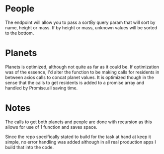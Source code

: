 # People

The endpoint will allow you to pass a sortBy query param that will sort by name, height or mass. If by height or mass, unknown values will be sorted to the bottom.

# Planets

Planets is optimized, although not quite as far as it could be. If optimization was of the essence, I'd alter the function to be making calls for residents in between axios calls to concat planet values. It is optimized though in the sense that the calls to get residents is added to a promise array and handled by Promise.all saving time.

# Notes 

The calls to get both planets and people are done with recursion as this allows for use of 1 function and saves space.

Since the repo specifically stated to build for the task at hand at keep it simple, no error handling was added although in all real production apps I build that into the code. 